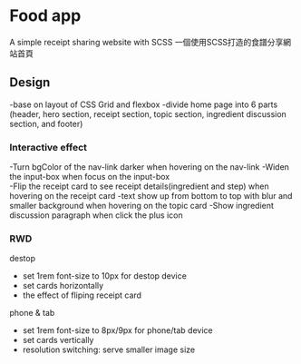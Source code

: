 # Food app
A simple receipt sharing website with SCSS
一個使用SCSS打造的食譜分享網站首頁

## Design
-base on layout of CSS Grid and flexbox
-divide home page into 6 parts (header, hero section, receipt section, topic section, ingredient discussion section, and footer)

### Interactive effect 
-Turn bgColor of the nav-link darker when hovering on the nav-link
-Widen the input-box when focus on the input-box  
-Flip the receipt card to see receipt details(ingredient and step) when hovering on the receipt card
-text show up from bottom to top with blur and smaller background when hovering on the topic card
-Show ingredient discussion paragraph when click the plus icon   

### RWD
destop
- set 1rem font-size to 10px for destop device
- set cards horizontally
- the effect of fliping receipt card

phone & tab
- set 1rem font-size to 8px/9px for phone/tab device
- set cards vertically
- resolution switching: serve smaller image size 









